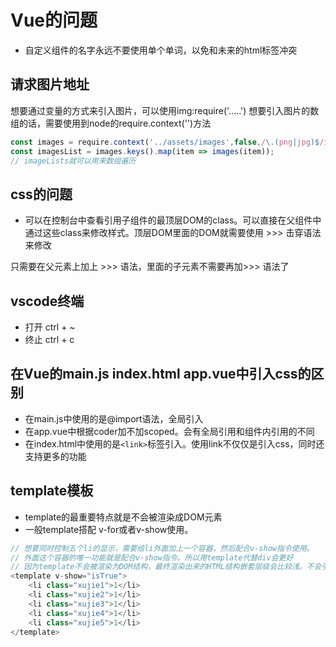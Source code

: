 # Vue的问题

* 自定义组件的名字永远不要使用单个单词，以免和未来的html标签冲突

## 请求图片地址

想要通过变量的方式来引入图片，可以使用img:require('.....')
想要引入图片的数组的话，需要使用到node的require.context('')方法

```js
const images = require.context('../assets/images',false,/\.(png|jpg)$/i);
const imagesList = images.keys().map(item => images(item));
// imageLists就可以用来数组遍历
```

## css的问题

* 可以在控制台中查看引用子组件的最顶层DOM的class。可以直接在父组件中通过这些class来修改样式。顶层DOM里面的DOM就需要使用 >>> 击穿语法来修改

只需要在父元素上加上 >>> 语法，里面的子元素不需要再加>>> 语法了

## vscode终端

* 打开 ctrl + ~
* 终止 ctrl + c

## 在Vue的main.js index.html app.vue中引入css的区别

* 在main.js中使用的是@import语法，全局引入
* 在app.vue中根据coder加不加scoped。会有全局引用和组件内引用的不同
* 在index.html中使用的是`<link>`标签引入。使用link不仅仅是引入css，同时还支持更多的功能

## template模板

* template的最重要特点就是不会被渲染成DOM元素
* 一般template搭配 v-for或者v-show使用。

```js
// 想要同时控制五个li的显示，需要给li外面加上一个容器，然后配合v-show指令使用。
// 外面这个容器的唯一功能就是配合v-show指令。所以用template代替div会更好
// 因为template不会被渲染为DOM结构，最终渲染出来的HTML结构嵌套层级会比较浅。不会引入无意义的DOM结构。
<template v-show="isTrue">
    <li class="xujie1">1</li>
    <li class="xujie2">1</li>
    <li class="xujie3">1</li>
    <li class="xujie4">1</li>
    <li class="xujie5">1</li>
</template>
```
